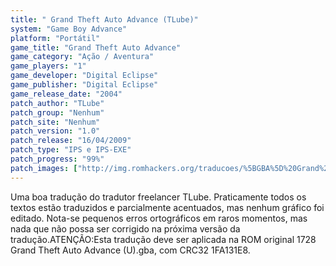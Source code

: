 ```yaml
---
title: " Grand Theft Auto Advance (TLube)"
system: "Game Boy Advance"
platform: "Portátil"
game_title: "Grand Theft Auto Advance"
game_category: "Ação / Aventura"
game_players: "1"
game_developer: "Digital Eclipse"
game_publisher: "Digital Eclipse"
game_release_date: "2004"
patch_author: "TLube"
patch_group: "Nenhum"
patch_site: "Nenhum"
patch_version: "1.0"
patch_release: "16/04/2009"
patch_type: "IPS e IPS-EXE"
patch_progress: "99%"
patch_images: ["http://img.romhackers.org/traducoes/%5BGBA%5D%20Grand%20Theft%20Auto%20Advance%20-%20TLube%20-%201.png","http://img.romhackers.org/traducoes/%5BGBA%5D%20Grand%20Theft%20Auto%20Advance%20-%20TLube%20-%202.png","http://img.romhackers.org/traducoes/%5BGBA%5D%20Grand%20Theft%20Auto%20Advance%20-%20TLube%20-%203.png"]
---
```

Uma boa tradução do tradutor freelancer TLube. Praticamente todos os textos estão traduzidos e parcialmente acentuados, mas nenhum gráfico foi editado. Nota-se pequenos erros ortográficos em raros momentos, mas nada que não possa ser corrigido na próxima versão da tradução.ATENÇÃO:Esta tradução deve ser aplicada na ROM original 1728 Grand Theft Auto Advance (U).gba, com CRC32 1FA131E8.